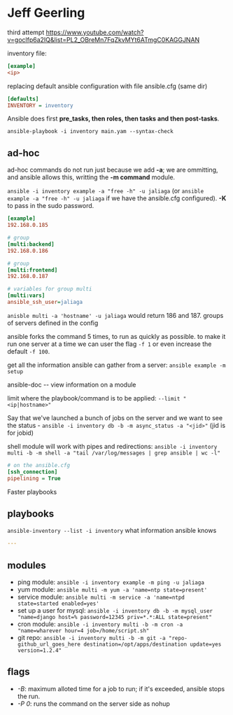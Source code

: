 # Jeff Geerling

third attempt <https://www.youtube.com/watch?v=goclfp6a2IQ&list=PL2_OBreMn7FqZkvMYt6ATmgC0KAGGJNAN>

inventory file: 

```ini
[example]
<ip>
```

replacing default ansible configuration with file ansible.cfg (same dir)

```ini
[defaults]
INVENTORY = inventory
```
Ansible does first **pre_tasks, then roles, then tasks and then post-tasks**.

`ansible-playbook -i inventory main.yam --syntax-check`

## ad-hoc

ad-hoc commands do not run just because we add **-a**; we are ommitting, and ansible allows this, writting the **-m command** module.

`ansible -i inventory example -a "free -h" -u jaliaga` (or `ansible example -a "free -h" -u jaliaga` if we have the ansible.cfg configured). **-K** to pass in the sudo password.

```ini
[example]
192.168.0.185

# group
[multi:backend]
192.168.0.186

# group
[multi:frontend]
192.168.0.187

# variables for group multi
[multi:vars]
ansible_ssh_user=jaliaga

```

`anisble multi -a 'hostname' -u jaliaga` would return 186 and 187. groups of servers defined in the config

ansible forks the command 5 times, to run as quickly as possible. to make it run one server at a time we can user the flag `-f 1` or even increase the default `-f 100`.

get all the information ansible can gather from a server: `ansible example -m setup`

ansible-doc <module> -- view information on a module

limit where the playbook/command is to be applied: `--limit "<ip|hostname>"`

Say that we've launched a bunch of jobs on the server and we want to see the status - `ansible -i inventory db -b -m async_status -a "<jid>"` (jid is for jobid)

shell module will work with pipes and redirections: `ansible -i inventory multi -b -m shell -a "tail /var/log/messages | grep ansible | wc -l"`

```ini
# on the ansible.cfg
[ssh_connection]
pipelining = True
```

Faster playbooks

## playbooks

`ansible-inventory --list -i inventory` what information ansible knows

```yaml
---

```

## modules

- ping module: `ansible -i inventory example -m ping -u jaliaga`
- yum module: `ansible multi -m yum -a 'name=ntp state=present'`
- service module: `ansible multi -m service -a 'name=ntpd state=started enabled=yes'`
- set up a user for mysql: `ansible -i inventory db -b -m mysql_user "name=django host=% password=12345 priv=*.*:ALL state=present"`
- cron module: `ansible -i inventory multi -b -m cron -a "name=wharever hour=4 job=/home/script.sh"`
- git repo: `ansible -i inventory multi -b -m git -a "repo-github_url_goes_here destination=/opt/apps/destination update=yes version=1.2.4"`

## flags

- _-B_: maximum alloted time for a job to run; if it's exceeded, ansible stops the run.
- _-P 0_: runs the command on the server side as nohup

